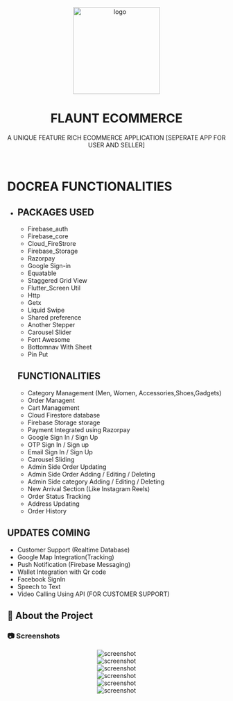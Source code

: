 <!--
Hey, thanks for using the awesome-readme-template template.  
If you have any enhancements, then fork this project and create a pull request 
or just open an issue with the label "enhancement".

Don't forget to give this project a star for additional support ;)
Maybe you can mention me or this repo in the acknowledgements too
-->
<div align="center">

  <img src="assets/logo.png" alt="logo" width="200" height="auto" />
  <h1>FLAUNT ECOMMERCE </h1>
  
  <p>
   A UNIQUE FEATURE RICH ECOMMERCE APPLICATION
   [SEPERATE APP FOR USER AND SELLER]
  </p>
  
  
<!-- Badges -->

 
</div>

<br />

<!-- Table of Contents -->
# DOCREA FUNCTIONALITIES

- ## PACKAGES USED
  - Firebase_auth
  - Firebase_core
  - Cloud_FireStrore
  - Firebase_Storage
  - Razorpay
  - Google Sign-in
  - Equatable
  - Staggered Grid View
  - Flutter_Screen Util
  - Http
  - Getx
  - Liquid Swipe
  - Shared preference
  - Another Stepper
  - Carousel Slider
  - Font Awesome
  - Bottomnav With Sheet
  - Pin Put
 
  <!-- About the Project -->
    
 
  ## FUNCTIONALITIES
  - Category Management (Men, Women, Accessories,Shoes,Gadgets)
  - Order Managent
  - Cart Management
  - Cloud Firestore database
  - Firebase Storage storage
  - Payment Integrated using Razorpay
  - Google Sign In / Sign Up
  - OTP Sign In / Sign up
  - Email Sign In / Sign Up
  - Carousel Sliding
  - Admin Side Order Updating
  - Admin Side Order Adding / Editing / Deleting
  - Admin Side category Adding / Editing / Deleting
  - New Arrival Section (Like Instagram Reels)
  - Order Status Tracking
  - Address Updating
  - Order History
## UPDATES COMING
  - Customer Support (Realtime Database)
  - Google Map Integration(Tracking)
  - Push Notification (Firebase Messaging)
  - Wallet Integration with Qr code
  - Facebook SignIn
  - Speech to Text
  - Video Calling Using API (FOR CUSTOMER SUPPORT) 
 

  

<!-- About the Project -->
## :star2: About the Project


<!-- Screenshots -->
### :camera: Screenshots

<div align="center"> 
  <img src="assets/flaunt.png" alt="screenshot" />
</div>

<div align="center"> 
  <img src="assets/1.png" alt="screenshot" />
</div>
<div align="center"> 
  <img src="assets/2.png" alt="screenshot" />
</div>
<div align="center"> 
  <img src="assets/3.png" alt="screenshot" />
</div>
<div align="center"> 
  <img src="assets/4.png" alt="screenshot" />
</div>
<div align="center"> 
  <img src="assets/5.png" alt="screenshot" />
</div>